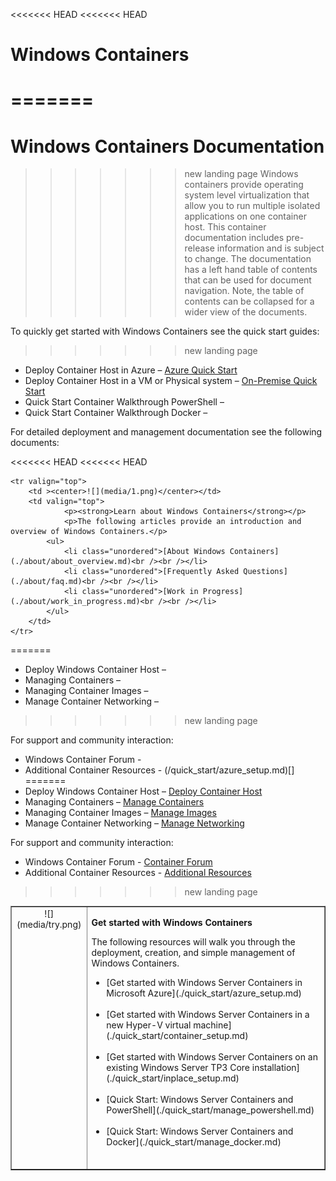 <<<<<<< HEAD
<<<<<<< HEAD
# Windows Containers
=======
=======
# Windows Containers Documentation

>>>>>>> new landing page
Windows containers provide operating system level virtualization that allow you to run multiple isolated applications on one container host. This container documentation includes pre-release information and is subject to change. The documentation has a left hand table of contents that can be used for document navigation. Note, the table of contents can be collapsed for a wider view of the documents.

To quickly get started with Windows Containers see the quick start guides:
>>>>>>> new landing page

- Deploy Container Host in Azure – [Azure Quick Start](/quick_start/azure_setup.md)
- Deploy Container Host in a VM or Physical system – [On-Premise Quick Start](/quick_start/container_setup.md)
- Quick Start Container Walkthrough PowerShell – [](/quick_start/manage_powershell.md)
- Quick Start Container Walkthrough Docker – [](/quick_start/manage_docker.md)

For detailed deployment and management documentation see the following documents:

<<<<<<< HEAD
<<<<<<< HEAD
<table border="1" style="background-color:FFFFCC;border-collapse:collapse;border:1px solid FFCC00;color:000000;width:100%" cellpadding="15" cellspacing="3">
		<tr valign="top">
		<td ><center>![](media/try.png)</center></td>
		<td>		
              <p><strong>Get started with Windows Containers</strong></p>
              <p>The following resources will walk you through the deployment, creation, and simple management of Windows Containers.</p>
			<ul>
			  	<li class="unordered">[Get started with Windows Server Containers in Microsoft Azure](./quick_start/azure_setup.md)<br /><br /></li>
				<li class="unordered">[Get started with Windows Server Containers in a new Hyper-V virtual machine](./quick_start/container_setup.md)<br /><br /></li>
				<li class="unordered">[Get started with Windows Server Containers on an existing Windows Server TP3 Core installation](./quick_start/inplace_setup.md)<br /><br /></li>
                <li class="unordered">[Quick Start: Windows Server Containers and PowerShell](./quick_start/manage_powershell.md)<br /><br /></li>
				<li class="unordered">[Quick Start: Windows Server Containers and Docker](./quick_start/manage_docker.md)<br /><br /></li>		
			</ul>
		</td>
	</tr>
	
	<tr valign="top">
		<td ><center>![](media/1.png)</center></td>
		<td valign="top">		
              	<p><strong>Learn about Windows Containers</strong></p>
              	<p>The following articles provide an introduction and overview of Windows Containers.</p>
			<ul>
				<li class="unordered">[About Windows Containers](./about/about_overview.md)<br /><br /></li>
				<li class="unordered">[Frequently Asked Questions](./about/faq.md)<br /><br /></li>
				<li class="unordered">[Work in Progress](./about/work_in_progress.md)<br /><br /></li>
			</ul>	
		</td>
	</tr>
=======
- Deploy Windows Container Host – [](/quick_start/azure_setup.md)
- Managing Containers – [](/quick_start/azure_setup.md)
- Managing Container Images – [](/quick_start/azure_setup.md)
- Manage Container Networking – [](/quick_start/azure_setup.md)
>>>>>>> new landing page

For support and community interaction:

- Windows Container Forum - [](/quick_start/azure_setup.md)
- Additional Container Resources - (/quick_start/azure_setup.md)[]
=======
- Deploy Windows Container Host – [Deploy Container Host](deployment/azure_setup.md)
- Managing Containers – [Manage Containers](management/azure_setup.md)
- Managing Container Images – [Manage Images](management/azure_setup.md)
- Manage Container Networking – [Manage Networking](management/azure_setup.md)

For support and community interaction:

- Windows Container Forum - [Container Forum](reference/azure_setup.md)
- Additional Container Resources - [Additional Resources](reference/azure_setup.md)
>>>>>>> new landing page
